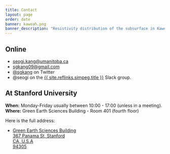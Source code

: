 ```yaml
---
title: Contact
layout: page
order: date
banner: kaweah.png
banner_description: "Resistivity distribution of the subsurface in Kaweah Subbasin, California, U.S.A."
---
```



<h2>Online</h2>

<ul class="fa-ul contact">
    <li><i class="fa-li fa fa-envelope fa-fw"></i>
    <a href="mailto:seogi.kang@umanitoba.ca">seogi.kang@umanitoba.ca</a>
    </li>
    <li><i class="fa-li fa fa-envelope fa-fw"></i>
    <a href="mailto:sgkang09@gmail.com">sgkang09@gmail.com</a>
    </li>
    <li><i class="fa-li fa fa-twitter fa-fw"></i>
    <a href="https://twitter.com/sgkang">@sgkang</a> on Twitter
    </li>
    <li><i class="fa-li fa fa-slack fa-fw"></i>
    @seogi on the
    <a href="{{ site.reflinks.simpeg.url }}">{{ site.reflinks.simpeg.title }}</a>
    Slack group.
    </li>
</ul>


<h2>At Stanford University</h2>

**When:** Monday-Friday usually between 10:00 - 17:00 (unless in a meeting).
<br>
**Where:** Green Earth Sciences Building - Room 401 (fourth floor)

Here is the full address:

<ul class="fa-ul">
    <li><i class="fa-li fa fa-map-marker fa-fw"></i>
    <a href="https://goo.gl/maps/6F7Uj5g2hxEEkKor8">
    Green Earth Sciences Building
    <br>
    367 Panama St, Stanford
    <br>
    CA, U.S.A
    <br>
    94305
    </a>
    </li>
</ul>
